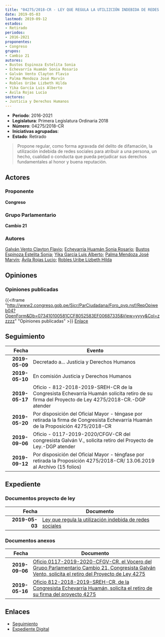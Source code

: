 ```yaml
---
title: "04275/2018-CR - LEY QUE REGULA LA UTILIZCIÓN INDEBIDA DE REDES SOCIALES"
date: 2019-05-03
lastmod: 2019-09-12
estados:
- Retirado
periodos:
- 2016-2021
proponentes:
- Congreso
grupos:
- Cambio 21
autores:
- Bustos Espinoza Estelita Sonia
- Echevarría Huamán Sonia Rosario
- Galván Vento Clayton Flavio
- Palma Mendoza José Marvín
- Robles Uribe Lizbeth Hilda
- Yika García Luis Alberto
- Ávila Rojas Lucio
sectores:
- Justicia y Derechos Humanos
---
```

- **Periodo**: 2016-2021
- **Legislatura**: Primera Legislatura Ordinaria 2018
- **Número**: 04275/2018-CR
- **Iniciativas agrupadas**: 
- **Estado**: Retirado

> Propone regular, como forma agravada del delito de difamación, la utilización indebida de redes sociales para atribuir a una persona, un hecho, cualidad o conducta que pueda perjudicar sus derechos fundamentales al honor y buena reputación.


## Actores

### Proponente

**Congreso**

### Grupo Parlamentario

**Cambio 21**

### Autores

[Galván Vento Clayton Flavio](mailto:mailto:cgalvan@congreso.gob.pe); [Echevarría Huamán Sonia Rosario](mailto:mailto:sechevarria@congreso.gob.pe); [Bustos Espinoza Estelita Sonia](mailto:mailto:ebustos@congreso.gob.pe); [Yika García Luis Alberto](mailto:mailto:lyika@congreso.gob.pe); [Palma Mendoza José Marvín](mailto:mailto:jpalma@congreso.gob.pe); [Ávila Rojas Lucio](mailto:mailto:lavilar@congreso.gob.pe); [Robles Uribe Lizbeth Hilda](mailto:mailto:lroblesu@congreso.gob.pe)

## Opiniones

### Opiniones publicadas

{{<iframe "http://www2.congreso.gob.pe/Sicr/ParCiudadana/Foro_pvp.nsf/RepOpiweb04?OpenForm&Db=073410100581CCF8052583EF00687335&View=yyyy&Col=zzzzz" "Opiniones publicadas" >}}
[Enlace](http://www2.congreso.gob.pe/Sicr/ParCiudadana/Foro_pvp.nsf/RepOpiweb04?OpenForm&Db=073410100581CCF8052583EF00687335&View=yyyy&Col=zzzzz)


## Seguimiento

| Fecha | Evento |
|------:|--------|
| **2019-05-09** | Decretado a... Justicia y Derechos Humanos |
| **2019-05-10** | En comisión Justicia y Derechos Humanos |
| **2019-05-17** | Oficio - 812-2018-2019-SREH-CR de la Congresista Echevarría Huamán solicita retiro de su firma del Proyecto de Ley 4275/2018-CR.-DGP atender |
| **2019-05-20** | Por disposición del Oficial Mayor - téngase por retirada la firma de Congresista Echevarría Huamán de la Proposición 4275/2018-CR |
| **2019-09-06** | Oficio - 0117-2019-2020/CFGV-CR del congresista Galván V., solicita retiro del Proyecto de Ley.-DGP atender |
| **2019-09-12** | Por disposición del Oficial Mayor - téngfase por retirada la Proposición 4275/2018-CR/ 13.06.2019 al Archivo (15 folios) |

## Expediente

### Documentos proyecto de ley

| Fecha | Documento |
|------:|-----------|
| **2019-05-03** | [Ley que regula la utilización indebida de redes sociales](http://www.leyes.congreso.gob.pe/Documentos/2016_2021/Proyectos_de_Ley_y_de_Resoluciones_Legislativas/PL0427520190503..pdf) |

### Documentos anexos

| Fecha | Documento |
|------:|-----------|
| **2019-09-06** | [Oficio 0117-2019-2020-CFGV-CR, el Vocero del Grupo Parlamentario Cambio 21, Congresista Galván Vento, solicita el retiro del Proyecto de Ley 4275](http://www.leyes.congreso.gob.pe/Documentos/2016_2021/Retiro_de_Proyecto/OFICIO-0117-2019-2020-CFGV-CR.pdf) |
| **2019-05-16** | [Oficio 812-2018-2019-SREH-CR, de la Congresista Echevarría Huamán, solicita el retiro de su firma del proyecto 4275](http://www.leyes.congreso.gob.pe/Documentos/2016_2021/Retiro_de_Firmas/Proyectos/OFICIO-812-2018-2019-SREH-CR.pdf) |

## Enlaces

- [Seguimiento](http://www2.congreso.gob.pe/Sicr/TraDocEstProc/CLProLey2016.nsf/f7fff46988ca05b1052578e100829cc7/7e861fd91702ae7d052583ef00624003?OpenDocument)
- [Expediente Digital](http://www2.congreso.gob.pe/Sicr/TraDocEstProc/Expvirt_2011.nsf/visbusqptramdoc1621/04275?opendocument)

